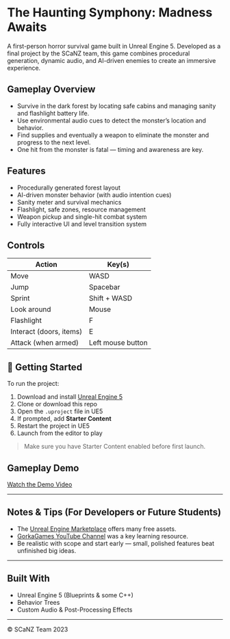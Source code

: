 # The Haunting Symphony: Madness Awaits

A first-person horror survival game built in Unreal Engine 5. Developed as a final project by the SCaNZ team, this game combines procedural generation, dynamic audio, and AI-driven enemies to create an immersive experience.

## Gameplay Overview

- Survive in the dark forest by locating safe cabins and managing sanity and flashlight battery life.
- Use environmental audio cues to detect the monster’s location and behavior.
- Find supplies and eventually a weapon to eliminate the monster and progress to the next level.
- One hit from the monster is fatal — timing and awareness are key.

## Features

- Procedurally generated forest layout
- AI-driven monster behavior (with audio intention cues)
- Sanity meter and survival mechanics
- Flashlight, safe zones, resource management
- Weapon pickup and single-hit combat system
- Fully interactive UI and level transition system

## Controls

| Action                   | Key(s)              |
|--------------------------|---------------------|
| Move                     | WASD                |
| Jump                     | Spacebar            |
| Sprint                   | Shift + WASD        |
| Look around              | Mouse               |
| Flashlight               | F                   |
| Interact (doors, items)  | E                   |
| Attack (when armed)      | Left mouse button   |

## 🚀 Getting Started

To run the project:
1. Download and install [Unreal Engine 5](https://www.unrealengine.com/en-US/unreal-engine-5)
2. Clone or download this repo
3. Open the `.uproject` file in UE5
4. If prompted, add **Starter Content**
5. Restart the project in UE5
6. Launch from the editor to play

> Make sure you have Starter Content enabled before first launch.

## Gameplay Demo

[Watch the Demo Video](https://youtu.be/SFIpEE3A1Zc)

---

## Notes & Tips (For Developers or Future Students)

- The [Unreal Engine Marketplace](https://www.unrealengine.com/marketplace/en-US/store) offers many free assets.
- [GorkaGames YouTube Channel](https://www.youtube.com/@GorkaGames) was a key learning resource.
- Be realistic with scope and start early — small, polished features beat unfinished big ideas.

---

## Built With

- Unreal Engine 5 (Blueprints & some C++)
- Behavior Trees
- Custom Audio & Post-Processing Effects

---

© SCaNZ Team 2023
